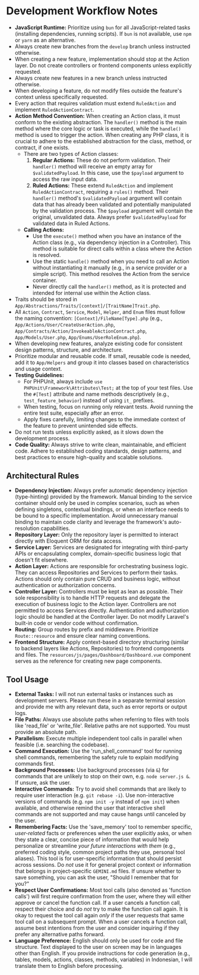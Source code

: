 # Development Workflow Notes

- **JavaScript Runtime:** Prioritize using `bun` for all JavaScript-related tasks (installing dependencies, running scripts). If `bun` is not available, use `npm` or `yarn` as an alternative.
- Always create new branches from the `develop` branch unless instructed otherwise.
- When creating a new feature, implementation should stop at the Action layer. Do not create controllers or frontend components unless explicitly requested.
- Always create new features in a new branch unless instructed otherwise.
- When developing a feature, do not modify files outside the feature's context unless specifically requested.
- Every action that requires validation must extend `RuledAction` and implement `RuledActionContract`.
- **Action Method Convention:** When creating an Action class, it must conform to the existing abstraction. The `handler()` method is the main method where the core logic or task is executed, while the `handle()` method is used to trigger the action. When creating any PHP class, it is crucial to adhere to the established abstraction for the class, method, or contract, if one exists.
    - There are two types of Action classes:
        1.  **Regular Actions:** These do not perform validation. Their `handler()` method will receive an empty array for `$validatedPayload`. In this case, use the `$payload` argument to access the raw input data.
        2.  **Ruled Actions:** These extend `RuledAction` and implement `RuledActionContract`, requiring a `rules()` method. Their `handler()` method's `$validatedPayload` argument will contain data that has already been validated and potentially manipulated by the validation process. The `$payload` argument will contain the original, unvalidated data. Always prefer `$validatedPayload` for validated data in Ruled Actions.
    - **Calling Actions:**
        - Use the `execute()` method when you have an instance of the Action class (e.g., via dependency injection in a Controller). This method is suitable for direct calls within a class where the Action is resolved.
        - Use the static `handle()` method when you need to call an Action without instantiating it manually (e.g., in a service provider or a simple script). This method resolves the Action from the service container.
        - Never directly call the `handler()` method, as it is protected and intended for internal use within the Action class.
- Traits should be stored in `App/Abstractions/Traits/[context]/[TraitName]Trait.php`.
- All `Action`, `Contract`, `Service`, `Model`, `Helper`, and `Enum` files must follow the naming convention: `[Context]/FileName[Type].php` (e.g., `App/Actions/User/CreateUserAction.php`, `App/Contracts/Action/InvokeableActionContract.php`, `App/Models/User.php`, `App/Enums/UserRoleEnum.php`).
- When developing new features, analyze existing code for consistent design patterns, structure, and architecture.
- Prioritize modular and reusable code. If small, reusable code is needed, add it to `App/Helpers` and group it into classes based on characteristics and usage context.
- **Testing Guidelines:**
    - For PHPUnit, always include `use PHPUnit\Framework\Attributes\Test;` at the top of your test files. Use the `#[Test]` attribute and name methods descriptively (e.g., `test_feature_behavior`) instead of using `it_` prefixes.
    - When testing, focus on running only relevant tests. Avoid running the entire test suite, especially after an error.
    - Apply fixes carefully, limiting changes to the immediate context of the feature to prevent unintended side effects.
- Do not run tests unless explicitly asked, as it slows down the development process.
- **Code Quality:** Always strive to write clean, maintainable, and efficient code. Adhere to established coding standards, design patterns, and best practices to ensure high-quality and scalable solutions.

## Architectural Rules

- **Dependency Injection:** Always prefer automatic dependency injection (type-hinting) provided by the framework. Manual binding to the service container should only be used in complex scenarios, such as when defining singletons, contextual bindings, or when an interface needs to be bound to a specific implementation. Avoid unnecessary manual binding to maintain code clarity and leverage the framework's auto-resolution capabilities.
- **Repository Layer:** Only the repository layer is permitted to interact directly with Eloquent ORM for data access.
- **Service Layer:** Services are designated for integrating with third-party APIs or encapsulating complex, domain-specific business logic that doesn't fit elsewhere.
- **Action Layer:** Actions are responsible for orchestrating business logic. They can access Repositories and Services to perform their tasks. Actions should only contain pure CRUD and business logic, without authentication or authorization concerns.
- **Controller Layer:** Controllers must be kept as lean as possible. Their sole responsibility is to handle HTTP requests and delegate the execution of business logic to the Action layer. Controllers are not permitted to access Services directly. Authentication and authorization logic should be handled at the Controller layer.
  Do not modify Laravel's built-in code or vendor code without confirmation.
- **Routing:** Group routes by prefix and middleware. Prioritize `Route::resource` and ensure clear naming conventions.
- **Frontend Structure:** Apply context-based directory structuring (similar to backend layers like Actions, Repositories) to frontend components and files. The `resources/js/pages/Dashboard/Dashboard.vue` component serves as the reference for creating new page components.

## Tool Usage
- **External Tasks:** I will not run external tasks or instances such as development servers. Please run these in a separate terminal session and provide me with any relevant data, such as error reports or output logs.
- **File Paths:** Always use absolute paths when referring to files with tools like 'read_file' or 'write_file'. Relative paths are not supported. You must provide an absolute path.
- **Parallelism:** Execute multiple independent tool calls in parallel when feasible (i.e. searching the codebase).
- **Command Execution:** Use the 'run_shell_command' tool for running shell commands, remembering the safety rule to explain modifying commands first.
- **Background Processes:** Use background processes (via `&`) for commands that are unlikely to stop on their own, e.g. `node server.js &`. If unsure, ask the user.
- **Interactive Commands:** Try to avoid shell commands that are likely to require user interaction (e.g. `git rebase -i`). Use non-interactive versions of commands (e.g. `npm init -y` instead of `npm init`) when available, and otherwise remind the user that interactive shell commands are not supported and may cause hangs until canceled by the user.
- **Remembering Facts:** Use the 'save_memory' tool to remember specific, *user-related* facts or preferences when the user explicitly asks, or when they state a clear, concise piece of information that would help personalize or streamline *your future interactions with them* (e.g., preferred coding style, common project paths they use, personal tool aliases). This tool is for user-specific information that should persist across sessions. Do *not* use it for general project context or information that belongs in project-specific `GEMINI.md` files. If unsure whether to save something, you can ask the user, "Should I remember that for you?"
- **Respect User Confirmations:** Most tool calls (also denoted as 'function calls') will first require confirmation from the user, where they will either approve or cancel the function call. If a user cancels a function call, respect their choice and do _not_ try to make the function call again. It is okay to request the tool call again _only_ if the user requests that same tool call on a subsequent prompt. When a user cancels a function call, assume best intentions from the user and consider inquiring if they prefer any alternative paths forward.
- **Language Preference:** English should only be used for code and file structure. Text displayed to the user on screen may be in languages other than English. If you provide instructions for code generation (e.g., tables, models, actions, classes, methods, variables) in Indonesian, I will translate them to English before processing.
